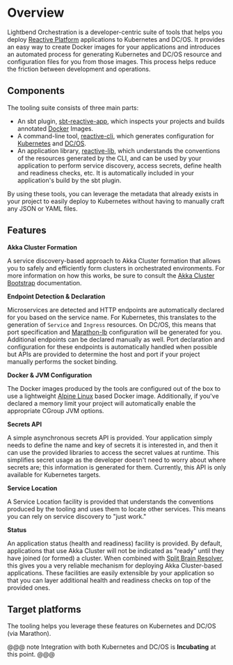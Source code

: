 # Overview

Lightbend Orchestration is a developer-centric suite of tools that helps you deploy [Reactive Platform](https://www.lightbend.com/products/reactive-platform) applications to Kubernetes and DC/OS. It provides an easy way to create Docker images for your applications and introduces an automated process for generating Kubernetes and DC/OS resource and configuration files for you from those images. This process helps reduce the friction between development and operations.

## Components

The tooling suite consists of three main parts:

* An sbt plugin, [sbt-reactive-app](https://github.com/lightbend/sbt-reactive-app), which inspects your projects and builds annotated [Docker](https://www.docker.com/) Images.
* A command-line tool, [reactive-cli](https://github.com/lightbend/reactive-cli), which generates configuration for [Kubernetes](https://kubernetes.io/) and [DC/OS](https://dcos.io/).
* An application library, [reactive-lib](https://github.com/lightbend/reactive-lib/), which understands the conventions of the resources generated by the CLI, and can be used by your application to perform service discovery, access secrets, define health and readiness checks, etc. It is automatically included in your application's build by the sbt plugin.

By using these tools, you can leverage the metadata that already exists in your project to easily deploy to Kubernetes without having to manually craft any JSON or YAML files.

## Features

**Akka Cluster Formation**

A service discovery-based approach to Akka Cluster formation that allows you to safely and efficiently form clusters in orchestrated environments. For more information on how this works, be sure to consult the [Akka Cluster Bootstrap](https://developer.lightbend.com/docs/akka-management/current/bootstrap.html) documentation.

**Endpoint Detection & Declaration**

Microservices are detected and HTTP endpoints are automatically declared for you based on the service name. For Kubernetes, this translates to the generation of `Service` and `Ingress` resources. On DC/OS, this means that port specification and [Marathon-lb](https://github.com/mesosphere/marathon-lb) configuration will be generated for you. Additional endpoints can be declared manually as well. Port declaration and configuration for these endpoints is automatically handled when possible but APIs are provided to determine the host and port if your project manually performs the socket binding.

**Docker & JVM Configuration**

The Docker images produced by the tools are configured out of the box to use a lightweight [Alpine Linux](https://alpinelinux.org/) based Docker image. Additionally, if you've declared a memory limit your project will automatically enable the appropriate CGroup JVM options.

**Secrets API**

A simple asynchronous secrets API is provided. Your application simply needs to define the name and key of secrets it is interested in, and then it can use the provided libraries to access the secret values at runtime. This simplifies secret usage as the developer doesn't need to worry about where secrets are; this information is generated for them. Currently, this API is only available for Kubernetes targets.

**Service Location**

A Service Location facility is provided that understands the conventions produced by the tooling and uses them to locate other services. This means you can rely on service discovery to "just work."

**Status**

An application status (health and readiness) facility is provided. By default, applications that use Akka Cluster will not be indicated as "ready" until
they have joined (or formed) a cluster. When combined with [Split Brain Resolver](https://developer.lightbend.com/docs/akka-commercial-addons/current/split-brain-resolver.html),
 this gives you a very reliable mechanism for deploying Akka Cluster-based applications. These facilities are easily extensible by your application so that you can layer additional
health and readiness checks on top of the provided ones.

<link rel="stylesheet" type="text/css" href="css/custom.css">

## Target platforms

The tooling helps you leverage these features on Kubernetes and DC/OS (via Marathon).

@@@ note
Integration with both Kubernetes and DC/OS is **Incubating** at this point.
@@@
